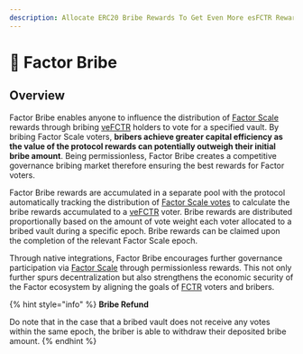 ```yaml
---
description: Allocate ERC20 Bribe Rewards To Get Even More esFCTR Rewards
---
```


# 🎁 Factor Bribe

## Overview

Factor Bribe enables anyone to influence the distribution of [Factor Scale](factor-scale/) rewards through bribing [veFCTR](fctr-token/#vefctr) holders to vote for a specified vault. By bribing Factor Scale voters, **bribers achieve greater capital efficiency as the value of the protocol rewards can potentially outweigh their initial bribe amount**. Being permissionless, Factor Bribe creates a competitive governance bribing market therefore ensuring the best rewards for Factor voters.

Factor Bribe rewards are accumulated in a separate pool with the protocol automatically tracking the distribution of [Factor Scale votes](factor-scale/#voting-process) to calculate the bribe rewards accumulated to a [veFCTR](fctr-token/#vefctr) voter. Bribe rewards are distributed proportionally based on the amount of vote weight each voter allocated to a bribed vault during a specific epoch. Bribe rewards can be claimed upon the completion of the relevant Factor Scale epoch.

Through native integrations, Factor Bribe encourages further governance participation via [Factor Scale](factor-scale/) through permissionless rewards. This not only further spurs decentralization but also strengthens the economic security of the Factor ecosystem by aligning the goals of [FCTR](fctr-token/) voters and bribers.&#x20;

{% hint style="info" %}
**Bribe Refund**

Do note that in the case that a bribed vault does not receive any votes within the same epoch, the briber is able to withdraw their deposited bribe amount.
{% endhint %}
